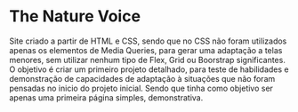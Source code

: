 # The Nature Voice
Site criado a partir de HTML e CSS, sendo que no CSS não foram utilizados apenas os elementos de Media Queries, para gerar uma adaptação a telas menores, sem utilizar nenhum tipo de Flex, Grid ou Boorstrap significantes. O objetivo é criar um primeiro projeto detalhado, para teste de habilidades e demonstração de capacidades de adaptação à situações que não foram pensadas no inicio do projeto inicial. Sendo que tinha como objetivo ser apenas uma primeira página simples, demonstrativa.
